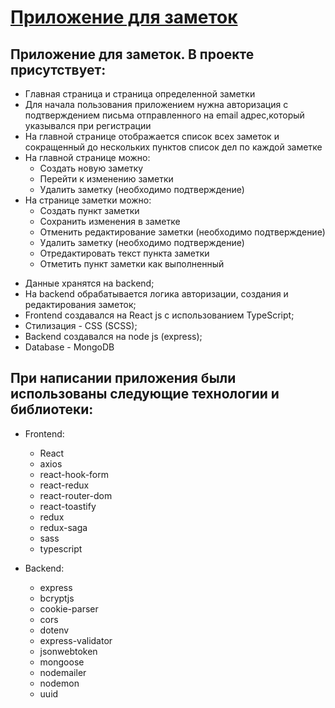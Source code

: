 # [Приложение для заметок](https://unutma.ru)

## Приложение для заметок. В проекте присутствует:
* Главная страница и страница определенной заметки
* Для начала пользования приложением нужна авторизация с подтверждением письма отправленного на email адрес,который указывался при регистрации
* На главной странице отображается список всех заметок и сокращенный до нескольких пунктов список дел по каждой заметке
* На главной странице можно:
    + Создать новую заметку
    +	Перейти к изменению заметки
    +	Удалить заметку (необходимо подтверждение)
* На странице заметки можно:
    + Создать пункт заметки
    + Сохранить изменения в заметке
    + Отменить редактирование заметки (необходимо подтверждение)
    + Удалить заметку (необходимо подтверждение)
    + Отредактировать текст пункта заметки
    + Отметить пункт заметки как выполненный

- Данные хранятся на backend;
- На backend обрабатывается логика авторизации, создания и редактирования заметок;
- Frontend создавался на React js с использованием TypeScript;
- Стилизация - CSS (SCSS);
- Backend создавался на node js (express);
- Database - MongoDB

## При написании приложения были использованы следующие технологии и библиотеки:
* Frontend:
    + React
    + axios
    + react-hook-form
    + react-redux
    + react-router-dom
    + react-toastify
    + redux
    + redux-saga
    + sass
    + typescript

* Backend:
    + express
    + bcryptjs
    + cookie-parser
    + cors
    + dotenv
    + express-validator
    + jsonwebtoken
    + mongoose
    + nodemailer
    + nodemon
    + uuid
